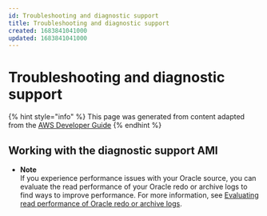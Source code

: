 ```yaml
---
id: Troubleshooting and diagnostic support
title: Troubleshooting and diagnostic support
created: 1683841041000
updated: 1683841041000
---
```

# Troubleshooting and diagnostic support

{% hint style="info" %}
This page was generated from content adapted from the [AWS Developer Guide](https://github.com/awsdocs/aws-dms-user-guide.git)
{% endhint %}

## Working with the diagnostic support AMI

- **Note**  
If you experience performance issues with your Oracle source, you can evaluate the read performance of your Oracle redo or archive logs to find ways to improve performance\. For more information, see [Evaluating read performance of Oracle redo or archive logs](CHAP_Troubleshooting.md#CHAP_Troubleshooting.Oracle.ReadPerformUtil)\.

